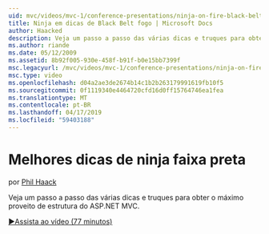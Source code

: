 ```yaml
---
uid: mvc/videos/mvc-1/conference-presentations/ninja-on-fire-black-belt-tips
title: Ninja em dicas de Black Belt fogo | Microsoft Docs
author: Haacked
description: Veja um passo a passo das várias dicas e truques para obter o máximo proveito de estrutura do ASP.NET MVC.
ms.author: riande
ms.date: 05/12/2009
ms.assetid: 8b92f005-930e-458f-b91f-b0e15bb7399f
msc.legacyurl: /mvc/videos/mvc-1/conference-presentations/ninja-on-fire-black-belt-tips
msc.type: video
ms.openlocfilehash: d04a2ae3de2674b14c1b2b263179991619fb10f5
ms.sourcegitcommit: 0f1119340e4464720cfd16d0ff15764746ea1fea
ms.translationtype: MT
ms.contentlocale: pt-BR
ms.lasthandoff: 04/17/2019
ms.locfileid: "59403188"
---
```

# <a name="ninja-on-fire-black-belt-tips"></a>Melhores dicas de ninja faixa preta

por [Phil Haack](https://github.com/Haacked)

Veja um passo a passo das várias dicas e truques para obter o máximo proveito de estrutura do ASP.NET MVC.

[&#9654;Assista ao vídeo (77 minutos)](https://channel9.msdn.com/Blogs/ASP-NET-Site-Videos/ninja-on-fire-black-belt-tips)
